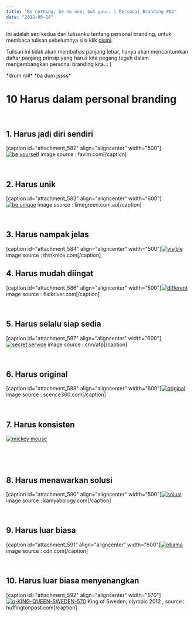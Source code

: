 ```yaml
---
title: "Be nothing, be no one, but you.. | Personal Branding #02"
date: "2012-08-14"
---
```


Ini adalah seri kedua dari tulisanku tentang personal branding, untuk membaca tulisan sebelumnya sila klik [disini](http://bydnta.co/2012/08/14/ngapain-repot-repot-personal-branding-01/ "Ngapain repot-repot? | Personal Branding #01").

Tulisan ini tidak akan membahas panjang lebar, hanya akan mencantumkan daftar panjang prinsip yang harus kita pegang teguh dalam mengembangkan personal branding kita..: )

\*drum roll\* \*ba dum jssss\*

# 10 Harus dalam personal branding

 

## 1\. Harus jadi diri sendiri

\[caption id="attachment\_582" align="aligncenter" width="500"\][![](images/be-yourself.jpeg "be yourself")](http://bydnta.files.wordpress.com/2012/08/be-yourself.jpeg) image source : favim.com\[/caption\]

 

## 2\. Harus unik

\[caption id="attachment\_583" align="aligncenter" width="600"\][![](images/be-unique.jpeg "be unique")](http://bydnta.files.wordpress.com/2012/08/be-unique.jpeg) image source : limegreen.com.au\[/caption\]

 

## 3\. Harus nampak jelas

\[caption id="attachment\_584" align="aligncenter" width="500"\][![](images/visible.jpeg "visible")](http://bydnta.files.wordpress.com/2012/08/visible.jpeg) image source : thinknice.com\[/caption\]

## 4\. Harus mudah diingat

\[caption id="attachment\_586" align="aligncenter" width="500"\][![](images/different.jpeg "different")](http://bydnta.files.wordpress.com/2012/08/different.jpeg) image source : flickriver.com\[/caption\]

 

## 5\. Harus selalu siap sedia

\[caption id="attachment\_587" align="aligncenter" width="600"\][![](images/secret-service.jpeg "secret service")](http://bydnta.files.wordpress.com/2012/08/secret-service.jpeg) image source : cnn/afp\[/caption\]

 

## 6\. Harus original

\[caption id="attachment\_588" align="aligncenter" width="600"\][![](images/original.jpeg "original")](http://bydnta.files.wordpress.com/2012/08/original.jpeg) image source : scence360.com\[/caption\]

 

## 7\. Harus konsisten

[![](images/mickey-mouse.jpeg "mickey mouse")](http://bydnta.files.wordpress.com/2012/08/mickey-mouse.jpeg)

 

 

## 8\. Harus menawarkan solusi

\[caption id="attachment\_590" align="aligncenter" width="500"\][![](images/s_rubik-cube.jpeg "solusi")](http://bydnta.files.wordpress.com/2012/08/s_rubik-cube.jpeg) image source : kamyabology.com\[/caption\]

 

## 9\. Harus luar biasa

\[caption id="attachment\_591" align="aligncenter" width="600"\][![](images/obama.jpeg "obama")](http://bydnta.files.wordpress.com/2012/08/obama.jpeg) image source : cdn.com\[/caption\]

 

## 10\. Harus luar biasa menyenangkan

\[caption id="attachment\_592" align="aligncenter" width="570"\][![](images/o-king-queen-sweden-570.jpeg "o-KING-QUEEN-SWEDEN-570")](http://bydnta.files.wordpress.com/2012/08/o-king-queen-sweden-570.jpeg) King of Sweden, olympic 2012 , source : huffingtonpost.com\[/caption\]
